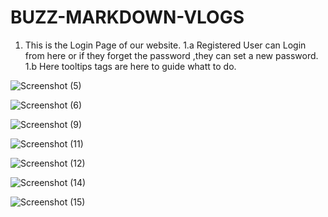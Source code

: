 # BUZZ-MARKDOWN-VLOGS
1. This is the Login Page of our website.
1.a Registered User can Login from here or if they forget the password ,they can set a new password.
1.b Here tooltips tags are here to guide whatt to do.

![Screenshot (5)](https://user-images.githubusercontent.com/61931894/138604501-7d19ddcf-0c1f-4369-82d8-ed36660f1f1a.png)



![Screenshot (6)](https://user-images.githubusercontent.com/61931894/138604513-2d39d20a-e922-442d-b436-0cbb17815b7b.png)



![Screenshot (9)](https://user-images.githubusercontent.com/61931894/138604517-faca88b4-4f93-4a65-91d9-ebee6e435dee.png)


![Screenshot (11)](https://user-images.githubusercontent.com/61931894/138604538-29722ae3-030b-4bec-a3b5-1926294f0107.png)


![Screenshot (12)](https://user-images.githubusercontent.com/61931894/138604546-3b6f0897-bff3-4fd7-8668-a3a60d68b9d9.png)


![Screenshot (14)](https://user-images.githubusercontent.com/61931894/138604558-d20bb831-ec1a-4663-be20-a59d8f50dc7e.png)


![Screenshot (15)](https://user-images.githubusercontent.com/61931894/138604561-572b5499-5764-4d16-a1b6-d63f6f72125f.png)
